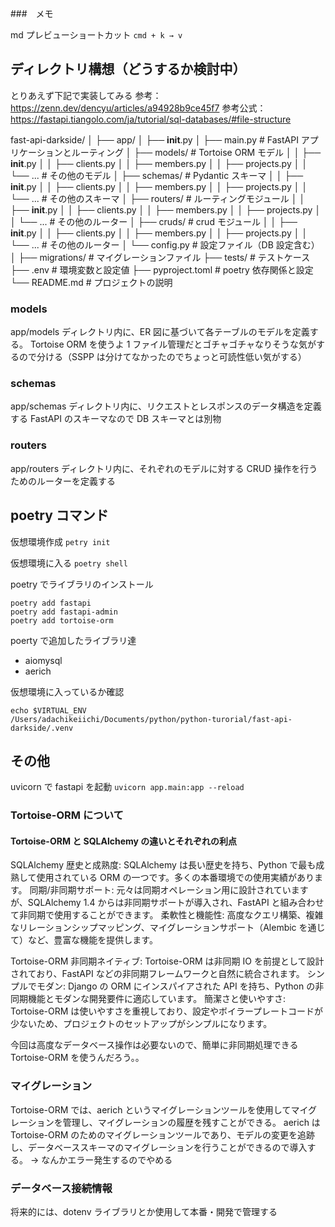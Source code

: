 ###　メモ

md プレビューショートカット
`cmd + k → v`

## ディレクトリ構想（どうするか検討中）

とりあえず下記で実装してみる
参考：https://zenn.dev/dencyu/articles/a94928b9ce45f7
参考公式：https://fastapi.tiangolo.com/ja/tutorial/sql-databases/#file-structure

fast-api-darkside/
│
├── app/
│ ├── **init**.py
│ ├── main.py # FastAPI アプリケーションとルーティング
│ ├── models/ # Tortoise ORM モデル
│ │ ├── **init**.py
│ │ ├── clients.py
│ │ ├── members.py
│ │ ├── projects.py
│ │ └── ... # その他のモデル
│ ├── schemas/ # Pydantic スキーマ
│ │ ├── **init**.py
│ │ ├── clients.py
│ │ ├── members.py
│ │ ├── projects.py
│ │ └── ... # その他のスキーマ
│ ├── routers/ # ルーティングモジュール
│ │ ├── **init**.py
│ │ ├── clients.py
│ │ ├── members.py
│ │ ├── projects.py
│ │ └── ... # その他のルーター
│ ├── cruds/ # crud モジュール
│ │ ├── **init**.py
│ │ ├── clients.py
│ │ ├── members.py
│ │ ├── projects.py
│ │ └── ... # その他のルーター
│ └── config.py # 設定ファイル（DB 設定含む）
│
├── migrations/ # マイグレーションファイル
├── tests/ # テストケース
├── .env # 環境変数と設定値
├── pyproject.toml # poetry 依存関係と設定
└── README.md # プロジェクトの説明

### models

app/models ディレクトリ内に、ER 図に基づいて各テーブルのモデルを定義する。
Tortoise ORM を使うよ
1 ファイル管理だとゴチャゴチャなりそうな気がするので分ける（SSPP は分けてなかったのでちょっと可読性低い気がする）

### schemas

app/schemas ディレクトリ内に、リクエストとレスポンスのデータ構造を定義する
FastAPI のスキーマなので DB スキーマとは別物

### routers

app/routers ディレクトリ内に、それぞれのモデルに対する CRUD 操作を行うためのルーターを定義する

## poetry コマンド

仮想環境作成
`petry init`

仮想環境に入る
`poetry shell`

poetry でライブラリのインストール

```
poetry add fastapi
poetry add fastapi-admin
poetry add tortoise-orm
```

poerty で追加したライブラリ達

- aiomysql
- aerich

仮想環境に入っているか確認

```
echo $VIRTUAL_ENV
/Users/adachikeiichi/Documents/python/python-turorial/fast-api-darkside/.venv
```

## その他

uvicorn で fastapi を起動
`uvicorn app.main:app --reload`

### Tortoise-ORM について

#### Tortoise-ORM と SQLAlchemy の違いとそれぞれの利点

SQLAlchemy
歴史と成熟度: SQLAlchemy は長い歴史を持ち、Python で最も成熟して使用されている ORM の一つです。多くの本番環境での使用実績があります。
同期/非同期サポート: 元々は同期オペレーション用に設計されていますが、SQLAlchemy 1.4 からは非同期サポートが導入され、FastAPI と組み合わせて非同期で使用することができます。
柔軟性と機能性: 高度なクエリ構築、複雑なリレーションシップマッピング、マイグレーションサポート（Alembic を通じて）など、豊富な機能を提供します。

Tortoise-ORM
非同期ネイティブ: Tortoise-ORM は非同期 IO を前提として設計されており、FastAPI などの非同期フレームワークと自然に統合されます。
シンプルでモダン: Django の ORM にインスパイアされた API を持ち、Python の非同期機能とモダンな開発要件に適応しています。
簡潔さと使いやすさ: Tortoise-ORM は使いやすさを重視しており、設定やボイラープレートコードが少ないため、プロジェクトのセットアップがシンプルになります。

今回は高度なデータベース操作は必要ないので、簡単に非同期処理できる Tortoise-ORM を使うんだろう。。

### マイグレーション

Tortoise-ORM では、aerich というマイグレーションツールを使用してマイグレーションを管理し、マイグレーションの履歴を残すことができる。
aerich は Tortoise-ORM のためのマイグレーションツールであり、モデルの変更を追跡し、データベーススキーマのマイグレーションを行うことができるので導入する。
→ なんかエラー発生するのでやめる

### データベース接続情報

将来的には、dotenv ライブラリとか使用して本番・開発で管理する

